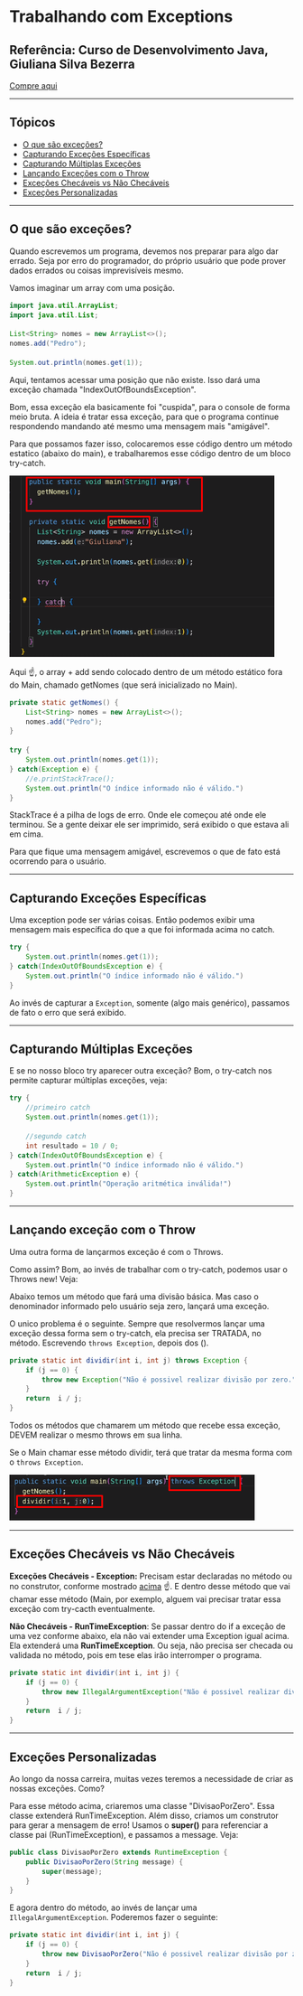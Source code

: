 # Trabalhando com Exceptions

## Referência: Curso de Desenvolvimento Java, Giuliana Silva Bezerra
[Compre aqui](https://www.udemy.com/course/curso-de-desenvolvimento-java/)
<hr>

## Tópicos

- [O que são exceções?](#o-que-são-exceções)
- [Capturando Exceções Específicas](#capturando-exceções-específicas)
- [Capturando Múltiplas Exceções](#capturando-múltiplas-exceções)
- [Lançando Exceções com o Throw](#lançando-exceção-com-o-throw)
- [Exceções Checáveis vs Não Checáveis](#exceções-checáveis-vs-não-checáveis)
- [Exceções Personalizadas](#exceções-personalizadas)

<hr>

## O que são exceções?

Quando escrevemos um programa, devemos nos preparar para algo dar errado. Seja por erro do programador,
do próprio usuário que pode prover dados errados ou coisas imprevisíveis mesmo.

Vamos imaginar um array com uma posição.

```java
import java.util.ArrayList;
import java.util.List;

List<String> nomes = new ArrayList<>();
nomes.add("Pedro");

System.out.println(nomes.get(1));
```

Aqui, tentamos acessar uma posição que não existe. Isso dará uma exceção chamada "IndexOutOfBoundsException".

Bom, essa exceção ela basicamente foi "cuspida", para o console de forma meio bruta. A ideia é tratar essa
exceção, para que o programa continue respondendo mandando até mesmo uma mensagem mais "amigável".

Para que possamos fazer isso, colocaremos esse código dentro um método estatico (abaixo do main), e 
trabalharemos esse código dentro de um bloco try-catch.

![img.png](img.png)

Aqui ☝️, o array + add sendo colocado dentro de um método estático fora do Main, chamado getNomes 
(que será inicializado no Main).

```java
private static getNomes() {
    List<String> nomes = new ArrayList<>();
    nomes.add("Pedro");
}

try {
    System.out.println(nomes.get(1));
} catch(Exception e) {
    //e.printStackTrace();
    System.out.println("O índice informado não é válido.")
}
```
StackTrace é a pilha de logs de erro. Onde ele começou até onde ele terminou. Se a gente deixar ele ser
imprimido, será exibido o que estava ali em cima.

Para que fique uma mensagem amigável, escrevemos o que de fato está ocorrendo para o usuário.
<hr>

## Capturando Exceções Específicas

Uma exception pode ser várias coisas. Então podemos exibir uma mensagem mais específica do que a que foi
informada acima no catch.
```java
try {
    System.out.println(nomes.get(1));
} catch(IndexOutOfBoundsException e) {
    System.out.println("O índice informado não é válido.")
}
```

Ao invés de capturar a ``Exception``, somente (algo mais genérico), passamos de fato o erro que será exibido.
<hr>

## Capturando Múltiplas Exceções

E se no nosso bloco try aparecer outra exceção? Bom, o try-catch nos permite capturar múltiplas exceções, veja:
```java
try {
    //primeiro catch
    System.out.println(nomes.get(1));
    
    //segundo catch
    int resultado = 10 / 0;
} catch(IndexOutOfBoundsException e) {
    System.out.println("O índice informado não é válido.")
} catch(ArithmeticException e) {
    System.out.println("Operação aritmética inválida!")
}
```
<hr>

## Lançando exceção com o Throw

Uma outra forma de lançarmos exceção é com o Throws.

Como assim? Bom, ao invés de trabalhar com o try-catch, podemos usar o Throws new! Veja:

Abaixo temos um método que fará uma divisão básica. Mas caso o denominador informado pelo usuário 
seja zero, lançará uma exceção.

O unico problema é o seguinte. Sempre que resolvermos lançar uma exceção dessa forma sem o try-catch,
ela precisa ser TRATADA, no método. Escrevendo ``throws Exception``, depois dos ().
```java
private static int dividir(int i, int j) throws Exception {
    if (j == 0) {
        throw new Exception("Não é possivel realizar divisão por zero.");
    }
    return  i / j;
}
```

Todos os métodos que chamarem um método que recebe essa exceção, DEVEM realizar o mesmo throws em sua linha.

Se o Main chamar esse método dividir, terá que tratar da mesma forma com o ``throws Exception``.

![img_1.png](img_1.png)
<hr>

## Exceções Checáveis vs Não Checáveis

**Exceções Checáveis - Exception:** Precisam estar declaradas no método ou no construtor, conforme mostrado 
[acima](#lançando-exceção-com-o-throw) ☝️. E dentro desse método que vai chamar esse método (Main,
por exemplo, alguem vai precisar tratar essa exceção com try-cacth eventualmente.

**Não Checáveis - RunTimeException**: Se passar dentro do if a exceção de uma vez conforme abaixo, 
ela não vai extender uma Exception igual acima. Ela extenderá uma **RunTimeException**. Ou seja, não
precisa ser checada ou validada no método, pois em tese elas irão interromper o programa.

```java
private static int dividir(int i, int j) {
    if (j == 0) {
        throw new IllegalArgumentException("Não é possivel realizar divisão por zero.");
    }
    return  i / j;
}
```
<hr>

## Exceções Personalizadas

Ao longo da nossa carreira, muitas vezes teremos a necessidade de criar as nossas exceções. Como?

Para esse método acima, criaremos uma classe "DivisaoPorZero". Essa classe extenderá RunTimeException. 
Além disso, criamos um construtor para gerar a mensagem de erro! Usamos o **super()** para referenciar
a classe pai (RunTimeException), e passamos a message. Veja:
```java
public class DivisaoPorZero extends RuntimeException {
    public DivisaoPorZero(String message) {
        super(message);
    }
}
```
E agora dentro do método, ao invés de lançar uma ``IllegalArgumentException``. Poderemos fazer o seguinte:

```java
private static int dividir(int i, int j) {
    if (j == 0) {
        throw new DivisaoPorZero("Não é possivel realizar divisão por zero.");
    }
    return  i / j;
}
```

